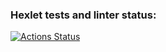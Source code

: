 ### Hexlet tests and linter status:
[![Actions Status](https://github.com/zhanybekzh/frontend-project-lvl2/workflows/hexlet-check/badge.svg)](https://github.com/zhanybekzh/frontend-project-lvl2/actions)